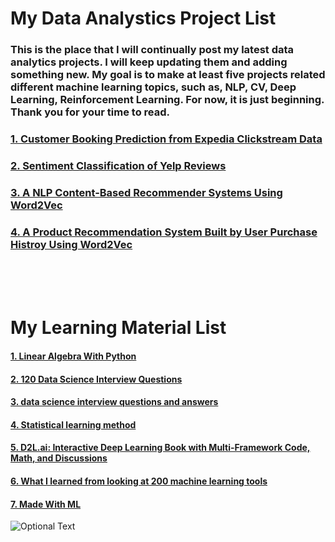 # My Data Analystics Project List

###  This is the place that I will continually post my latest data analytics projects. I will keep updating them and adding something new. My goal is to make at least five projects related different machine learning topics, such as, NLP, CV, Deep Learning, Reinforcement Learning. For now, it is just beginning. Thank you for your time to read.
###  
###  
###  [1. Customer Booking Prediction from Expedia Clickstream Data](https://github.com/hopenjin/DataProject/blob/master/Hongpeng%20Jin_Project_Customer%20Booking%20Prediction%20from%20Expedia%20Clickstream%20Data.ipynb)
###  [2. Sentiment Classification of Yelp Reviews](https://github.com/hopenjin/DataProject/blob/master/Hongpeng%20Jin_Project_Sentiment%20Classification%20of%20Yelp%20Reviews.ipynb)
###  [3. A NLP Content-Based Recommender Systems Using Word2Vec](https://github.com/hopenjin/DataProject/blob/master/Hongpeng%20Jin_Project_A%20NLP%20Content-Based%20Recommender%20Systems%20%26%20Word2Vec.ipynb)
###  [4. A Product Recommendation System Built by User Purchase Histroy Using Word2Vec](https://github.com/hopenjin/DataProject/blob/master/Hongpeng%20Jin_Project_A%20Product%20Recommendation%20System%20using%20Word2vec.ipynb)



<br><br><br>
# My Learning Material List
####  [1. Linear Algebra With Python](https://github.com/MacroAnalyst/Linear_Algebra_With_Python)
####  [2. 120 Data Science Interview Questions](https://github.com/kojino/120-Data-Science-Interview-Questions)
####  [3. data science interview questions and answers](https://github.com/iamtodor/data-science-interview-questions-and-answers)
####  [4. Statistical learning method](https://github.com/fengdu78/lihang-code)
####  [5. D2L.ai: Interactive Deep Learning Book with Multi-Framework Code, Math, and Discussions](https://github.com/d2l-ai/d2l-en)
####  [6. What I learned from looking at 200 machine learning tools](https://huyenchip.com/2020/06/22/mlops.html)
####  [7. Made With ML](https://madewithml.com/)


![Optional Text](../master/setYouAsDataScienist.png)
